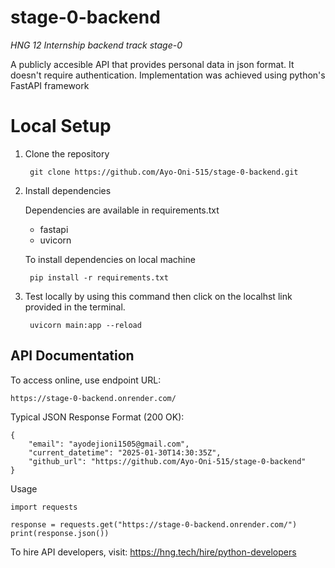 # stage-0-backend
*HNG 12 Internship backend track stage-0*

A publicly accesible API that provides
personal data in json format. It doesn't require authentication. Implementation was achieved using python's FastAPI framework

# Local Setup
1. Clone the repository

        git clone https://github.com/Ayo-Oni-515/stage-0-backend.git

2. Install dependencies

    Dependencies are available in requirements.txt

    * fastapi
    * uvicorn

    To install dependencies on local machine

        pip install -r requirements.txt

3. Test locally by using this command then click on the localhst link provided in the terminal.

        uvicorn main:app --reload

## API Documentation
To access online, use endpoint URL:

    https://stage-0-backend.onrender.com/

Typical JSON Response Format (200 OK):

    {
        "email": "ayodejioni1505@gmail.com",
        "current_datetime": "2025-01-30T14:30:35Z",
        "github_url": "https://github.com/Ayo-Oni-515/stage-0-backend"
    }

Usage

    import requests

    response = requests.get("https://stage-0-backend.onrender.com/")
    print(response.json())


To hire API developers, visit: https://hng.tech/hire/python-developers
